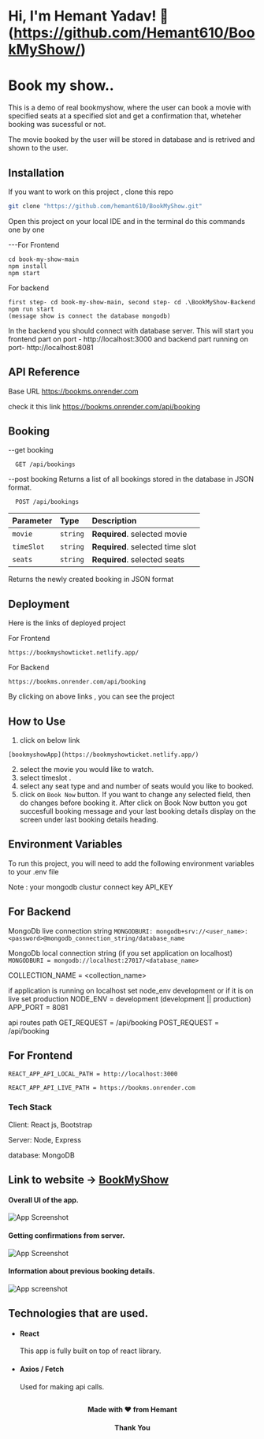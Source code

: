 # Hi, I'm Hemant Yadav! 👋 (https://github.com/Hemant610/BookMyShow/)

# Book my show..

This is a demo of real bookmyshow, where the user can book a movie with specified seats at a specified slot and get a confirmation that, wheteher booking was sucessful or not.

The movie booked by the user will be stored in database and is retrived and shown to the user.

## Installation
If you want to work on this project , clone this repo

```bash
git clone "https://github.com/hemant610/BookMyShow.git"
```
Open this project on your local IDE and in the terminal do this commands one by one

---For Frontend

 ```
cd book-my-show-main
npm install
npm start

 ```

For backend

 ```
first step- cd book-my-show-main, second step- cd .\BookMyShow-Backend 
npm run start
(message show is connect the database mongodb)
 ```
In the backend you should connect with database server. This will start you frontend part on port - http://localhost:3000 and backend part running on port- http://localhost:8081

## API Reference
Base URL
https://bookms.onrender.com

check it this link https://bookms.onrender.com/api/booking

## Booking

--get booking
```http
  GET /api/bookings
  ```
--post booking 
Returns a list of all bookings stored in the database in JSON format.

```http
  POST /api/bookings
  ```
  
| Parameter | Type     | Description                       |
| :-------- | :------- | :-------------------------------- |
| `movie`    | `string` | **Required**. selected movie |
| `timeSlot`    | `string` | **Required**. selected time slot |
| `seats`    | `string` | **Required**. selected seats |
Returns the newly created booking in JSON format

## Deployment
Here is the links of deployed project

For Frontend
```https
https://bookmyshowticket.netlify.app/
```

For Backend
```https
https://bookms.onrender.com/api/booking
```

By clicking on above links , you can see the project

## How to Use
1. click on below link
```https
[bookmyshowApp](https://bookmyshowticket.netlify.app/)
```
2. select the movie you would like to watch.
3. select timeslot .
4. select any seat type and and number of seats would you like to booked.
5. click on ```Book Now```  button. If you want to change any selected field, then do changes before booking it.
 After click on Book Now button you got succesfull booking message and your last booking details display on the screen under last booking details heading.
 
## Environment Variables
To run this project, you will need to add the following environment variables to your .env file

Note : your mongodb clustur connect key API_KEY

## For Backend
MongoDb live connection string
`MONGODBURI: mongodb+srv://<user_name>:<password>@mongodb_connection_string/database_name `

MongoDb local connection string (if you set application on localhost)
`MONGODBURI = mongodb://localhost:27017/<database_name> `

COLLECTION_NAME = <collection_name>

if application is running on localhost set node_env development or if it is on live set production NODE_ENV =  development (development || production)
APP_PORT = 8081

api routes path
GET_REQUEST = /api/booking POST_REQUEST = /api/booking

## For Frontend
`REACT_APP_API_LOCAL_PATH = http://localhost:3000`

`REACT_APP_API_LIVE_PATH = https://bookms.onrender.com`

### Tech Stack
Client: React js, Bootstrap

Server: Node, Express

database: MongoDB

## Link to website -> [BookMyShow](https://bookmyshowticket.netlify.app/)


#### Overall UI of the app.

![App Screenshot](https://snipboard.io/qjIr2l.jpg)

#### Getting confirmations from server.

![App Screenshot](https://snipboard.io/vPiK5G.jpg)

#### Information about previous booking details.

![App screenshot](https://snipboard.io/NT461E.jpg)


## Technologies that are used.

- #### React  
    This app is fully built on top of react library.
- #### Axios / Fetch
    Used for making api calls.

##
<h4 align="center">Made with ❤️ from Hemant </h4>
<h4 align="center">Thank You</h4>

